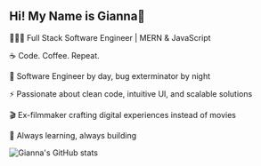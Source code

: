 ## Hi! My Name is Gianna👋

👩🏻‍💻 Full Stack Software Engineer | MERN & JavaScript

☕ Code. Coffee. Repeat.

🚀 Software Engineer by day, bug exterminator by night

⚡ Passionate about clean code, intuitive UI, and scalable solutions

🎬 Ex-filmmaker crafting digital experiences instead of movies

🌱 Always learning, always building

![Gianna's GitHub stats](https://github-readme-stats.vercel.app/api?username=CodeCourtAce&theme=ambient_gradient&show_icons=true)
